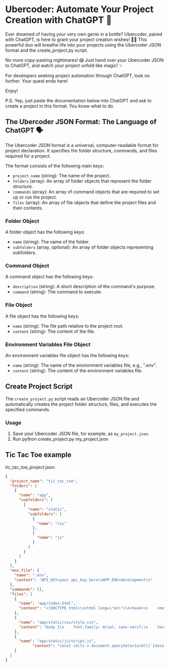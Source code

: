 # Ubercoder: Automate Your Project Creation with ChatGPT 🚀

Ever dreamed of having your very own genie in a bottle? Ubercoder, paired with ChatGPT, is here to grant your project creation wishes! 🧞‍♂️ This powerful duo will breathe life into your projects using the Ubercoder JSON format and the create_project.py script.

No more copy-pasting nightmares! 😱 Just hand over your Ubercoder JSON to ChatGPT, and watch your project unfold like magic! ✨

For developers seeking project automation through ChatGPT, look no further. Your quest ends here!

Enjoy!

P.S. Yep, just paste the documentation below into ChatGPT and ask to create a project in this format. You know what to do.

## The Ubercoder JSON Format: The Language of ChatGPT 🗣️

The Ubercoder JSON format is a universal, computer-readable format for project declaration. It specifies the folder structure, commands, and files required for a project.

The format consists of the following main keys:

- `project_name` (string): The name of the project.
- `folders` (array): An array of folder objects that represent the folder structure.
- `commands` (array): An array of command objects that are required to set up or run the project.
- `files` (array): An array of file objects that define the project files and their contents.

### Folder Object

A folder object has the following keys:

- `name` (string): The name of the folder.
- `subfolders` (array, optional): An array of folder objects representing subfolders.

### Command Object

A command object has the following keys:

- `description` (string): A short description of the command's purpose.
- `command` (string): The command to execute.

### File Object

A file object has the following keys:

- `name` (string): The file path relative to the project root.
- `content` (string): The content of the file.

### Environment Variables File Object
An environment variables file object has the following keys:

- `name` (string): The name of the environment variables file, e.g., ".env".
- `content` (string): The content of the environment variables file.

## Create Project Script

The `create_project.py` script reads an Ubercoder JSON file and automatically creates the project folder structure, files, and executes the specified commands.

### Usage

1. Save your Ubercoder JSON file, for example, as `my_project.json`.
2. Run python create_project.py my_project.json

## Tic Tac Toe example
tic_tac_toe_project.json:
```json
{
  "project_name": "tic_tac_toe",
  "folders": [
    {
      "name": "app",
      "subfolders": [
        {
          "name": "static",
          "subfolders": [
            {
              "name": "css"
            },
            {
              "name": "js"
            }
          ]
        }
      ]
    }
  ],
  "env_file": {
    "name": ".env",
    "content": "API_KEY=your_api_key_here\nAPP_ENV=development\n"
  },
  "commands": [],
  "files": [
    {
      "name": "app/index.html",
      "content": "<!DOCTYPE html>\n<html lang=\"en\">\n<head>\n    <meta charset=\"UTF-8\">\n    <meta name=\"viewport\" content=\"width=device-width, initial-scale=1.0\">\n    <title>Tic Tac Toe</title>\n    <link rel=\"stylesheet\" href=\"static/css/style.css\">\n</head>\n<body>\n    <h1>Tic Tac Toe</h1>\n    <div id=\"game-board\">\n        <div class=\"cell\" data-cell></div>\n        <div class=\"cell\" data-cell></div>\n        <div class=\"cell\" data-cell></div>\n        <div class=\"cell\" data-cell></div>\n        <div class=\"cell\" data-cell></div>\n        <div class=\"cell\" data-cell></div>\n        <div class=\"cell\" data-cell></div>\n        <div class=\"cell\" data-cell></div>\n        <div class=\"cell\" data-cell></div>\n    </div>\n    <script src=\"static/js/script.js\"></script>\n</body>\n</html>"
    },
    {
      "name": "app/static/css/style.css",
      "content": "body {\n    font-family: Arial, sans-serif;\n    text-align: center;\n}\n\n#game-board {\n    display: grid;\n    grid-template-columns: repeat(3, 100px);\n    grid-template-rows: repeat(3, 100px);\n    gap: 5px;\n    margin: 50px auto;\n    width: 320px;\n}\n\n.cell {\n    background-color: lightgray;\n    border: 1px solid black;\n    display: flex;\n    align-items: center;\n    justify-content: center;\n    font-size: 24px;\n    font-weight: bold;\n    height: 100px;\n    width: 100px;\n}\n\n.cell[data-player=\"X\"] {\n    color: red;\n}\n\n.cell[data-player=\"O\"] {\n    color: blue;\n}"
    },
    {
      "name": "app/static/js/script.js",
            "content": "const cells = document.querySelectorAll('[data-cell]');\nlet currentPlayer = 'X';\n\ncells.forEach(cell => {\n    cell.addEventListener('click', handleClick, { once: true });\n});\n\nfunction handleClick(e) {\n    const cell = e.target;\n    cell.textContent = currentPlayer;\n    cell.setAttribute('data-player', currentPlayer);\n    if (checkWin(currentPlayer) || checkDraw()) {\n        setTimeout(() => {\n            resetBoard();\n        }, 2000);\n    } else {\n        currentPlayer = currentPlayer === 'X' ? 'O' : 'X';\n    }\n}\n\nfunction checkWin(player) {\n    const winningCombinations = [\n        [0, 1, 2], [3, 4, 5], [6, 7, 8],\n        [0, 3, 6], [1, 4, 7], [2, 5, 8],\n        [0, 4, 8], [2, 4, 6]\n    ];\n\n    return winningCombinations.some(combination => {\n        return combination.every(index => {\n            return cells[index].getAttribute('data-player') === player;\n        });\n    });\n}\n\nfunction checkDraw() {\n    return [...cells].every(cell => {\n        return cell.getAttribute('data-player') !== null;\n    });\n}\n\nfunction resetBoard() {\n    cells.forEach(cell => {\n        cell.textContent = '';\n        cell.removeAttribute('data-player');\n        cell.addEventListener('click', handleClick, { once: true });\n    });\n    currentPlayer = 'X';\n}"
    }
  ]
}
```

